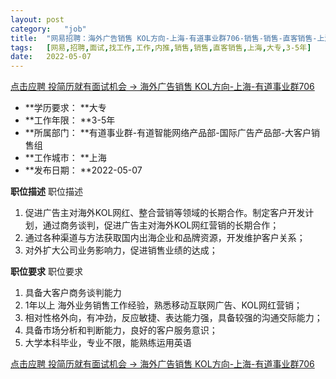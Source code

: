 ```yaml
---
layout:	post
category:	"job"
title:	"网易招聘：海外广告销售 KOL方向-上海-有道事业群706-销售-销售-直客销售-上海大专3-5年"
tags:	[网易,招聘,面试,找工作,工作,内推,销售,销售,直客销售,上海,大专,3-5年]
date:	2022-05-07
---
```


[点击应聘 投简历就有面试机会 -> 海外广告销售 KOL方向-上海-有道事业群706](http://mobile.bole.netease.com/bole/boleDetail?id=37577&employeeId=346f03c3cda5f04c&key=all)



- **学历要求： **大专
- **工作年限： **3-5年
- **所属部门： **有道事业群-有道智能网络产品部-国际广告产品部-大客户销售组
- **工作城市： **上海
- **发布日期： **2022-05-07



**职位描述**
职位描述
1. 促进广告主对海外KOL网红、整合营销等领域的长期合作。制定客户开发计划，通过商务谈判，促进广告主对海外KOL网红营销的长期合作；
2. 通过各种渠道与方法获取国内出海企业和品牌资源，开发维护客户关系；
3. 对外扩大公司业务影响力，促进销售业绩的达成；




**职位要求**
职位要求
1. 具备大客户商务谈判能力
2. 1年以上 海外业务销售工作经验，熟悉移动互联网广告、KOL网红营销；
3. 相对性格外向，有冲劲，反应敏捷、表达能力强，具备较强的沟通交际能力；
4. 具备市场分析和判断能力，良好的客户服务意识；
5. 大学本科毕业，专业不限，能熟练运用英语



[点击应聘 投简历就有面试机会 -> 海外广告销售 KOL方向-上海-有道事业群706](http://mobile.bole.netease.com/bole/boleDetail?id=37577&employeeId=346f03c3cda5f04c&key=all)
